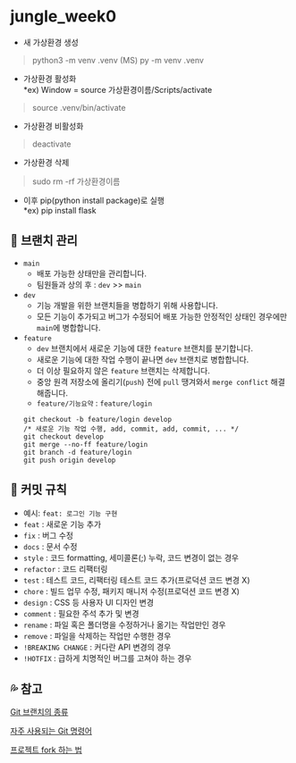 # jungle_week0

- 새 가상환경 생성
>  python3 -m venv .venv
> (MS) py -m venv .venv

- 가상환경 활성화
<br/>*ex) Window = source 가상환경이름/Scripts/activate
> source .venv/bin/activate

- 가상환경 비활성화
> deactivate

- 가상환경 삭제
> sudo rm -rf 가상환경이름

- 이후 pip(python install package)로 실행
<br/>*ex) pip install flask


## 📁 브랜치 관리

- `main`
    - 배포 가능한 상태만을 관리합니다.
    - 팀원들과 상의 후 : `dev` >> `main`
- `dev`
    - 기능 개발을 위한 브랜치들을 병합하기 위해 사용합니다.
    - 모든 기능이 추가되고 버그가 수정되어 배포 가능한 안정적인 상태인 경우에만 `main`에 병합합니다.
- `feature`
    - `dev` 브랜치에서 새로운 기능에 대한 `feature` 브랜치를 분기합니다.
    - 새로운 기능에 대한 작업 수행이 끝나면 `dev` 브랜치로 병합합니다.
    - 더 이상 필요하지 않은 `feature` 브랜치는 삭제합니다.
    - 중앙 원격 저장소에 올리기(`push`) 전에 `pull` 땡겨와서 `merge conflict` 해결해줍니다.
    - `feature/기능요약` : `feature/login`
    ```
    git checkout -b feature/login develop
    /* 새로운 기능 작업 수행, add, commit, add, commit, ... */ 
    git checkout develop
    git merge --no-ff feature/login
    git branch -d feature/login
    git push origin develop
    ```

## 📸 커밋 규칙

- 예시: `feat: 로그인 기능 구현`
- `feat` : 새로운 기능 추가
- `fix` : 버그 수정
- `docs` : 문서 수정
- `style` : 코드 formatting, 세미콜론(;) 누락, 코드 변경이 없는 경우
- `refactor` : 코드 리팩터링
- `test` : 테스트 코드, 리팩터링 테스트 코드 추가(프로덕션 코드 변경 X)
- `chore` : 빌드 업무 수정, 패키지 매니저 수정(프로덕션 코드 변경 X)
- `design` : CSS 등 사용자 UI 디자인 변경
- `comment` : 필요한 주석 추가 및 변경
- `rename` : 파일 혹은 폴더명을 수정하거나 옮기는 작업만인 경우
- `remove` : 파일을 삭제하는 작업만 수행한 경우
- `!BREAKING CHANGE` : 커다란 API 변경의 경우
- `!HOTFIX` : 급하게 치명적인 버그를 고쳐야 하는 경우

## 💦 참고

[Git 브랜치의 종류](https://gmlwjd9405.github.io/2018/05/11/types-of-git-branch.html)

[자주 사용되는 Git 명령어](https://www.holaxprogramming.com/2018/11/01/git-commands/)

[프로젝트 fork 하는 법](https://salix97.tistory.com/223)
